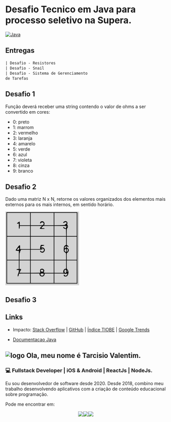 # Desafio Tecnico em Java para processo seletivo na Supera.

[![Java](https://img.shields.io/badge/Java-Spring-blue?style=for-the-badge&logo=java&logoColor=white&labelColor=101010)](https://developer.mozilla.org/es/docs/Web/JavaScript) 

## Entregas

```
| Desafio - Resistores
| Desafio - Snail
| Desafio - Sistema de Gerenciamento
de Tarefas
```

## Desafio 1 

Função deverá receber uma string contendo o valor de ohms a ser convertido em cores:

- 0: preto
- 1: marrom
- 2: vermelho
- 3: laranja
- 4: amarelo
- 5: verde
- 6: azul
- 7: violeta
- 8: cinza
- 9: branco

## Desafio 2

Dado uma matriz N x N, retorne os valores organizados dos elementos mais externos para os mais
internos, em sentido horário.

![desafio snail](image.png)

## Desafio 3



## Links

* Impacto: [Stack Overflow](https://survey.stackoverflow.co/2023/#most-popular-technologies-language) | [GitHub](https://github.blog/2023-11-08-the-state-of-open-source-and-ai/) | [Índice TIOBE](https://www.tiobe.com/tiobe-index/) | [Google Trends](https://trends.google.es/trends/explore?cat=5&date=today%205-y&q=%2Fm%2F02p97,%2Fm%2F05z1_,%2Fm%2F07sbkfb&hl=es)

* [Documentacao Java](https://docs.oracle.com/en/java/javase/22/docs/api/index.html)


## ![logo](https://github.com/devtvas/devtvas/blob/main/assets/logo_profile.png?raw=true) Ola, meu nome é Tarcisio Valentim.
### 💻 Fullstack Developer | iOS & Android | ReactJs | NodeJs.


Eu sou desenvolvedor de software desde 2020. Desde 2018, combino meu trabalho desenvolvendo aplicativos com a criação de conteúdo educacional sobre programação.

Pode me encontrar em:


<div style="display: flex; justify-content: center;">

<a class="social" href="mailto:tarcisio.word@gmail.com" alt="Gmail" >
  <img src="https://img.shields.io/badge/-Gmail-FF0000?style=&labelColor=FF0000&logo=gmail&logoColor=white&link=LINK-DO-SEU-EMAIL" />
</a>

<a class="social" href="https://www.linkedin.com/in/devtvas/" alt="Linkedin" >
  <img src="https://img.shields.io/badge/-Linkedin-0e76a8?style=&logo=Linkedin&logoColor=white&link=LINK-DO-SEU-LINKEDIN" />
</a>

<a class="social" href="https://api.whatsapp.com/send?phone=5562998025403" alt="WhatsApp" >
  <img src="https://img.shields.io/badge/-WhatsApp-25d366?style=&labelColor=25d366&logo=whatsapp&logoColor=white&link=API-DO-SEU-WHATSAPP"/>
</a>

</div>

